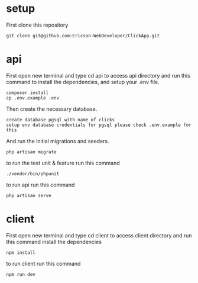 # setup 

First clone this repository

```
git clone git@github.com:Ericson-WebDeveloper/ClickApp.git
```

# api

First open new terminal and type cd api to access api directory and run this command to install the dependencies, and setup your .env file.

```
composer install
cp .env.example .env
```

Then create the necessary database.

```
create database pgsql with name of clicks
setup env database credentials for pgsql please check .env.example for this
```

And run the initial migrations and seeders.

```
php artisan migrate
```

to run the test unit & feature run this command

```
./vendor/bin/phpunit
```

to run api run this command

```
php artisan serve
```



# client

First open new terminal and type cd client to access client directory and run this command install the dependencies

```
npm install
```


to run client run this command
```
npm run dev
```
